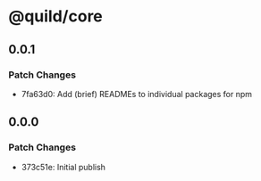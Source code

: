 # @quild/core

## 0.0.1

### Patch Changes

- 7fa63d0: Add (brief) READMEs to individual packages for npm

## 0.0.0

### Patch Changes

- 373c51e: Initial publish
